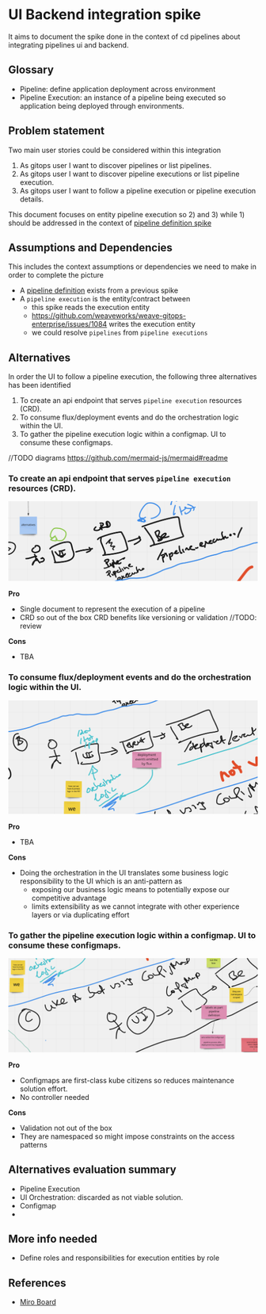 # UI Backend integration spike 
It aims to document the spike done in the context of cd pipelines about integrating pipelines ui and backend. 

## Glossary 

- Pipeline: define application deployment across environment 
- Pipeline Execution: an instance of a pipeline being executed so application being deployed through environments.

## Problem statement 
Two main user stories could be considered within this integration 

1. As gitops user I want to discover pipelines or list pipelines. 
2. As gitops user I want to discover pipeline executions or list pipeline execution.
3. As gitops user I want to follow a pipeline execution or pipeline execution details.

This document focuses on entity pipeline execution so 2) and 3) while 1) should be addressed in the context of [pipeline 
definition spike](https://github.com/weaveworks/weave-gitops-enterprise/issues/1076)

## Assumptions and Dependencies 

This includes the context assumptions or dependencies we need to make in order to complete the picture

- A [pipeline definition](https://github.com/weaveworks/weave-gitops-enterprise/issues/1076) exists from a previous spike
- A `pipeline execution` is the entity/contract between 
  - this spike reads the execution entity  
  - https://github.com/weaveworks/weave-gitops-enterprise/issues/1084 writes the execution entity
  - we could resolve `pipelines` from `pipeline executions`

## Alternatives

In order the UI to follow a pipeline execution, the following three alternatives has been identified 

1. To create an api endpoint that serves `pipeline execution` resources (CRD). 
2. To consume flux/deployment events and do the orchestration logic within the UI.
3. To gather the pipeline execution logic within a configmap. UI to consume these configmaps.  

//TODO diagrams https://github.com/mermaid-js/mermaid#readme

### To create an api endpoint that serves `pipeline execution` resources (CRD).

![CRD Alternative](imgs/ui-integration-alternative-1.png)

**Pro** 
- Single document to represent the execution of a pipeline 
- CRD so out of the box CRD benefits like versioning or validation //TODO: review  

**Cons**
- TBA

### To consume flux/deployment events and do the orchestration logic within the UI.

![UI Alternative](imgs/ui-integration-alternative-2.png)

**Pro**
- TBA

**Cons**
- Doing the orchestration in the UI translates some business logic responsibility to the UI which is an anti-pattern as 
  - exposing our business logic means to potentially expose our competitive advantage
  - limits extensibility as we cannot integrate with other experience layers or via duplicating effort 


### To gather the pipeline execution logic within a configmap. UI to consume these configmaps.

![ConfigMap Alternative](imgs/ui-integration-alternative-3.png)

**Pro**
- Configmaps are first-class kube citizens so reduces maintenance solution effort.  
- No controller needed

**Cons**
- Validation not out of the box
- They are namespaced so might impose constraints on the access patterns    


## Alternatives evaluation summary  

- Pipeline Execution 
- UI Orchestration: discarded as not viable solution. 
- Configmap
- 



## More info needed

- Define roles and responsibilities for execution entities by role



## References

- [Miro Board](https://miro.com/app/board/uXjVOoWHIfg=/?share_link_id=613790573756)
